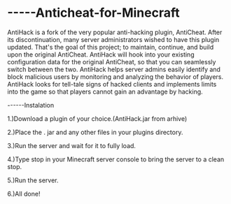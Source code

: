 # -----Anticheat-for-Minecraft
 AntiHack is a fork of the very popular anti-hacking plugin, AntiCheat. After its discontinuation, many server administrators wished to have this plugin updated. That's the goal of this project; to maintain, continue, and build upon the original AntiCheat. AntiHack will hook into your existing configuration data for the original AntiCheat, so that you can seamlessly switch between the two.  AntiHack helps server admins easily identify and block malicious users by monitoring and analyzing the behavior of players. AntiHack looks for tell-tale signs of hacked clients and implements limits into the game so that players cannot gain an advantage by hacking.   
 
 
------Instalation

1.)Download a plugin of your choice.(AntiHack.jar from arhive)

2.)Place the . jar and any other files in your plugins directory.

3.)Run the server and wait for it to fully load.

4.)Type stop in your Minecraft server console to bring the server to a clean stop.

5.)Run the server.

6.)All done!
